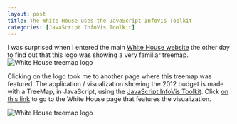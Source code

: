 ```yaml
--- 
layout: post
title: The White House uses the JavaScript InfoVis Toolkit 
categories: [JavaScript InfoVis Toolkit]
---
```


I was surprised when I entered the main [White House website](http://whitehouse.gov/) the other day to find out 
that this logo was showing a very familiar treemap.
![White House treemap logo](/blog/assets/WhiteHouse/budget1.jpg) 

Clicking on the logo took me to another page where this treemap was featured. The application / visualization showing the 2012 budget 
is made with a TreeMap, in JavaScript, using the [JavaScript InfoVis Toolkit](http://thejit.org/). Click [on this link](http://www.whitehouse.gov/winning-the-future/interactive-budget) to go to the White House page that features the visualization.

![White House treemap logo](/blog/assets/WhiteHouse/budget2.jpg) 

